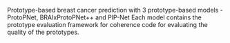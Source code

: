 Prototype-based breast cancer prediction with 3 prototype-based models - ProtoPNet, BRAIxProtoPNet++ and PIP-Net
Each model contains the prototype evaluation framework for coherence code for evaluating the quality of the prototypes.
